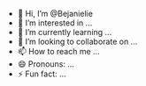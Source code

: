 - 👋 Hi, I’m @Bejanielie
- 👀 I’m interested in ...
- 🌱 I’m currently learning ...
- 💞️ I’m looking to collaborate on ...
- 📫 How to reach me ...
- 😄 Pronouns: ...
- ⚡ Fun fact: ...

<!---
Bejanielie/Bejanielie is a ✨ special ✨ repository because its `README.md` (this file) appears on your GitHub profile.
You can click the Preview link to take a look at your changes.
--->
